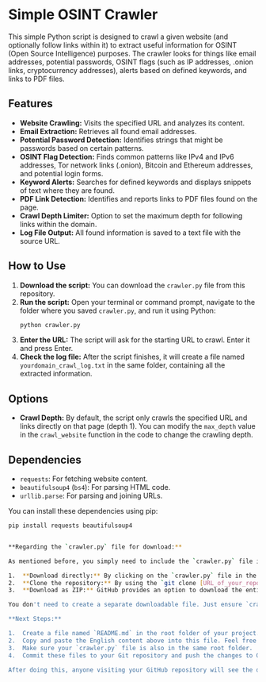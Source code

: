 # Simple OSINT Crawler

This simple Python script is designed to crawl a given website (and optionally follow links within it) to extract useful information for OSINT (Open Source Intelligence) purposes. The crawler looks for things like email addresses, potential passwords, OSINT flags (such as IP addresses, .onion links, cryptocurrency addresses), alerts based on defined keywords, and links to PDF files.

## Features

* **Website Crawling:** Visits the specified URL and analyzes its content.
* **Email Extraction:** Retrieves all found email addresses.
* **Potential Password Detection:** Identifies strings that might be passwords based on certain patterns.
* **OSINT Flag Detection:** Finds common patterns like IPv4 and IPv6 addresses, Tor network links (.onion), Bitcoin and Ethereum addresses, and potential login forms.
* **Keyword Alerts:** Searches for defined keywords and displays snippets of text where they are found.
* **PDF Link Detection:** Identifies and reports links to PDF files found on the page.
* **Crawl Depth Limiter:** Option to set the maximum depth for following links within the domain.
* **Log File Output:** All found information is saved to a text file with the source URL.

## How to Use

1.  **Download the script:** You can download the `crawler.py` file from this repository.
2.  **Run the script:** Open your terminal or command prompt, navigate to the folder where you saved `crawler.py`, and run it using Python:
    ```bash
    python crawler.py
    ```
3.  **Enter the URL:** The script will ask for the starting URL to crawl. Enter it and press Enter.
4.  **Check the log file:** After the script finishes, it will create a file named `yourdomain_crawl_log.txt` in the same folder, containing all the extracted information.

## Options

* **Crawl Depth:** By default, the script only crawls the specified URL and links directly on that page (depth 1). You can modify the `max_depth` value in the `crawl_website` function in the code to change the crawling depth.

## Dependencies

* `requests`: For fetching website content.
* `beautifulsoup4` (`bs4`): For parsing HTML code.
* `urllib.parse`: For parsing and joining URLs.

You can install these dependencies using pip:

```bash
pip install requests beautifulsoup4


**Regarding the `crawler.py` file for download:**

As mentioned before, you simply need to include the `crawler.py` file in the main directory of your GitHub repository. GitHub will automatically handle the ability for users to download it when they browse your repository. They can either:

1.  **Download directly:** By clicking on the `crawler.py` file in the repository view and then selecting "Download."
2.  **Clone the repository:** By using the `git clone [URL_of_your_repository]` command, which will download all the files, including `crawler.py`.
3.  **Download as ZIP:** GitHub provides an option to download the entire repository as a ZIP archive.

You don't need to create a separate downloadable file. Just ensure `crawler.py` is part of your repository.

**Next Steps:**

1.  Create a file named `README.md` in the root folder of your project.
2.  Copy and paste the English content above into this file. Feel free to adjust the "Author" and "License" sections.
3.  Make sure your `crawler.py` file is also in the same root folder.
4.  Commit these files to your Git repository and push the changes to GitHub.

After doing this, anyone visiting your GitHub repository will see the description in the `README.md` file, and they will be able to download the `crawler.py` script.
